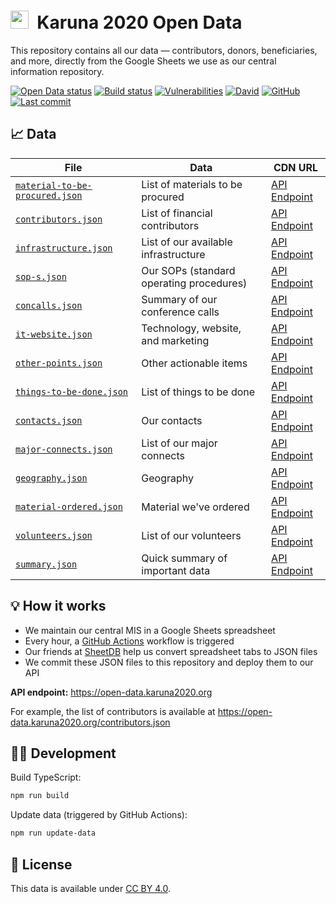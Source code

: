 <h1><img alt="" src="https://cdn.karuna2020.org/icon-colored.svg" height="29">&nbsp; Karuna 2020 Open Data</h1>

This repository contains all our data — contributors, donors, beneficiaries, and more, directly from the Google Sheets we use as our central information repository.

[![Open Data status](https://img.shields.io/github/workflow/status/Karuna2020/open-data/Karuna%202020%20Open%20Data?label=Data%20CI&logo=github)](https://github.com/Karuna2020/open-data/actions)
[![Build status](https://img.shields.io/github/workflow/status/Karuna2020/open-data/Karuna%202020%20Open%20Data%20Build?label=Build%20CI&logo=github)](https://github.com/Karuna2020/open-data/actions)
[![Vulnerabilities](https://img.shields.io/snyk/vulnerabilities/github/Karuna2020/open-data)](https://snyk.io/test/github/Karuna2020/open-data)
[![David](https://img.shields.io/david/Karuna2020/open-data)](https://david-dm.org/Karuna2020/open-data)
[![GitHub](https://img.shields.io/badge/license-CC%20BY%204.0-brightgreen)](https://github.com/Karuna2020/open-data/blob/master/LICENSE)
[![Last commit](https://img.shields.io/github/last-commit/Karuna2020/open-data)](https://github.com/Karuna2020/open-data/commits/master)

## 📈 Data

| File                                                             | Data                                     | CDN URL                                                                       |
| ---------------------------------------------------------------- | ---------------------------------------- | ----------------------------------------------------------------------------- |
| [`material-to-be-procured.json`](./material-to-be-procured.json) | List of materials to be procured         | [API Endpoint](https://open-data.karuna2020.org/material-to-be-procured.json) |
| [`contributors.json`](./contributors.json)                       | List of financial contributors           | [API Endpoint](https://open-data.karuna2020.org/contributors.json)            |
| [`infrastructure.json`](./infrastructure.json)                   | List of our available infrastructure     | [API Endpoint](https://open-data.karuna2020.org/infrastructure.json)          |
| [`sop-s.json`](./sop-s.json)                                     | Our SOPs (standard operating procedures) | [API Endpoint](https://open-data.karuna2020.org/sop-s.json)                   |
| [`concalls.json`](./concalls.json)                               | Summary of our conference calls          | [API Endpoint](https://open-data.karuna2020.org/concalls.json)                |
| [`it-website.json`](./it-website.json)                           | Technology, website, and marketing       | [API Endpoint](https://open-data.karuna2020.org/it-website.json)              |
| [`other-points.json`](./other-points.json)                       | Other actionable items                   | [API Endpoint](https://open-data.karuna2020.org/other-points.json)            |
| [`things-to-be-done.json`](./things-to-be-done.json)             | List of things to be done                | [API Endpoint](https://open-data.karuna2020.org/things-to-be-done.json)       |
| [`contacts.json`](./contacts.json)                               | Our contacts                             | [API Endpoint](https://open-data.karuna2020.org/contacts.json)                |
| [`major-connects.json`](./major-connects.json)                   | List of our major connects               | [API Endpoint](https://open-data.karuna2020.org/major-connects.json)          |
| [`geography.json`](./geography.json)                             | Geography                                | [API Endpoint](https://open-data.karuna2020.org/geography.json)               |
| [`material-ordered.json`](./material-ordered.json)               | Material we've ordered                   | [API Endpoint](https://open-data.karuna2020.org/material-ordered.json)        |
| [`volunteers.json`](./volunteers.json)                           | List of our volunteers                   | [API Endpoint](https://open-data.karuna2020.org/volunteers.json)              |
| [`summary.json`](./summary.json)                                 | Quick summary of important data          | [API Endpoint](https://open-data.karuna2020.org/summary.json)                 |

## 💡 How it works

- We maintain our central MIS in a Google Sheets spreadsheet
- Every hour, a [GitHub Actions](https://github.com/Karuna2020/open-data/blob/master/.github/workflows/data.yml) workflow is triggered
- Our friends at [SheetDB](https://sheetdb.io) help us convert spreadsheet tabs to JSON files
- We commit these JSON files to this repository and deploy them to our API

**API endpoint:** https://open-data.karuna2020.org

For example, the list of contributors is available at https://open-data.karuna2020.org/contributors.json

## 👩‍💻 Development

Build TypeScript:

```bash
npm run build
```

Update data (triggered by GitHub Actions):

```bash
npm run update-data
```

## 📄 License

This data is available under [CC BY 4.0](https://creativecommons.org/licenses/by/4.0/).
